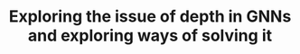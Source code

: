 ---
title: "Exploring the issue of depth in GNNs and exploring ways of solving it"
description: "The post starts by exploring the question is depth a problem, then tries to find the reasons why depth is a problem and then the SOTA methods are discussed for solving this issue. Code for all experiments is available."
layout: post
toc: true
comments: true
hide: true
search_exclude: true
categories: [graph_machine_learning]
---